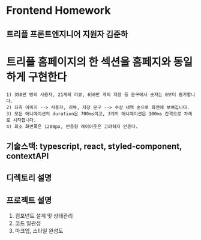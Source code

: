 # Frontend Homework

## 트리플 프론트엔지니어 지원자 김준하

# 트리플 홈페이지의 한 섹션을 홈페지와 동일하게 구현한다

    1) 350만 명의 사용자, 21개의 리뷰, 650만 개의 저장 등 문구에서 숫자는 0부터 증가합니다.
    2) 좌측 이미지 --> 사용자, 리뷰, 저장 문구 --> 수상 내역 순으로 화면에 보여집니다.
    3) 모든 애니메이션의 duration은 700ms이고, 3개의 애니메이션은 100ms 간격으로 차례로 시작합니다.
    4) 최소 화면폭은 1200px, 반응형 레이아웃은 고려하지 안흔다.

## 기술스택: typescript, react, styled-component, contextAPI

## 디렉토리 설명

## 프로젝트 설명

1. 컴포넌트 설계 및 상태관리
2. 코드 일관성
3. 마크업, 스타일 완성도
